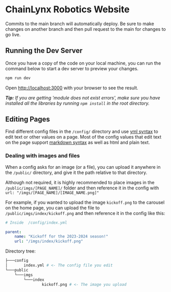 # ChainLynx Robotics Website

Commits to the main branch will automatically deploy. Be sure to make changes on another branch and then pull request to the main for changes to go live.

## Running the Dev Server

Once you have a copy of the code on your local machine, you can run the command below to start a dev server to preview your changes.

```bash
npm run dev
```

Open [http://localhost:3000](http://localhost:3000) with your browser to see the result.

***Tip:** If you are getting 'module does not exist errors', make sure you have installed all the libraries by running `npm install` in the root directory.*

## Editing Pages

Find different config files in the `/config/` directory and use [yml syntax](https://gist.github.com/xputerax/70a32929bf2603ed65990cc3550902a8) to edit text or other values on a page. Most of the config values that edit text on the page support [markdown syntax](https://gist.github.com/cuonggt/9b7d08a597b167299f0d) as well as html and plain text.

### Dealing with images and files

When a config asks for an image (or a file), you can upload it anywhere in the `/public/` directory, and give it the path relative to that directory. 

Although not required, it is highly recommended to place images in the `/public/imgs/[PAGE_NAME]/` folder and then reference it in the config with `url: "/imgs/[PAGE_NAME]/[IMAGE_NAME.png]"`

For example, if you wanted to upload the image `kickoff.png` to the carousel on the home page, you can upload the file to `/public/imgs/index/kickoff.png` and then reference it in the config like this: 
```yml
# Inside  /config/index.yml

parent:
    name: "Kickoff for the 2023-2024 season!"
    url: "/imgs/index/kickoff.png"
```
Directory tree:
```bash
├───config
│       index.yml # <- The config file you edit
└───public
    └───imgs
        └───index
                kickoff.png # <- The image you upload
```
